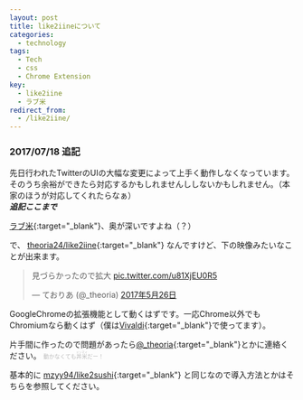 ```yaml
---
layout: post
title: like2iineについて
categories:
  - technology
tags:
  - Tech
  - css
  - Chrome Extension
key:
  - like2iine
  - ラブ米
redirect_from:
  - /like2iine/
---
```

### 2017/07/18 追記
先日行われたTwitterのUIの大幅な変更によって上手く動作しなくなっています。そのうち余裕ができたら対応するかもしれませんししないかもしれません。（本家のほうが対応してくれたらなぁ）  
***追記ここまで***

[ラブ米](http://love-kome.com/){:target="_blank"}、奥が深いですよね（？）

で、 [theoria24/like2iine](https://github.com/theoria24/like2iine){:target="_blank"} なんですけど、下の映像みたいなことが出来ます。

<blockquote class="twitter-video" data-lang="ja"><p lang="ja" dir="ltr">見づらかったので拡大 <a href="https://t.co/u81XjEU0R5">pic.twitter.com/u81XjEU0R5</a></p>&mdash; ておりあ (@_theoria) <a href="https://twitter.com/_theoria/status/868010826157838336">2017年5月26日</a></blockquote>
<script async src="//platform.twitter.com/widgets.js" charset="utf-8"></script>

GoogleChromeの拡張機能として動くはずです。一応Chrome以外でもChromiumなら動くはず（僕は[Vivaldi](https://vivaldi.com/){:target="_blank"}で使ってます）。

片手間に作ったので問題があったら[@_theoria](https://twitter.com/_theoria){:target="_blank"}とかに連絡ください。
<span style="color:#bbb;font-size:70%;">動かなくても<ruby>丼米<rp>(</rp><rt>ドンマイ</rt><rp>)</rp></ruby>だー！</span>

基本的に [mzyy94/like2sushi](https://github.com/mzyy94/like2sushi){:target="_blank"} と同じなので導入方法とかはそちらを参照してください。
